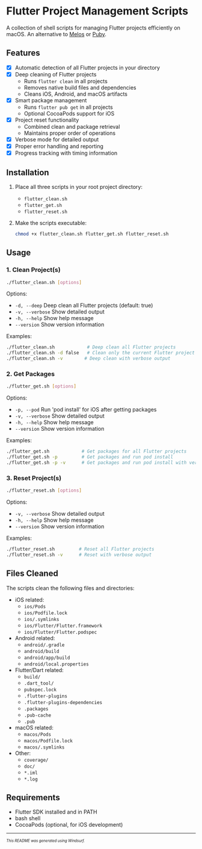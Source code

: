 # Flutter Project Management Scripts

A collection of shell scripts for managing Flutter projects efficiently on macOS. An alternative to [Melos](https://pub.dev/packages/melos) or [Puby](https://pub.dev/packages/puby).

## Features

- [x] Automatic detection of all Flutter projects in your directory
- [x] Deep cleaning of Flutter projects
  - Runs `flutter clean` in all projects
  - Removes native build files and dependencies
  - Cleans iOS, Android, and macOS artifacts
- [x] Smart package management
  - Runs `flutter pub get` in all projects
  - Optional CocoaPods support for iOS
- [x] Project reset functionality
  - Combined clean and package retrieval
  - Maintains proper order of operations
- [x] Verbose mode for detailed output
- [x] Proper error handling and reporting
- [x] Progress tracking with timing information

## Installation

1. Place all three scripts in your root project directory:
   - `flutter_clean.sh`
   - `flutter_get.sh`
   - `flutter_reset.sh`

2. Make the scripts executable:
   ```bash
   chmod +x flutter_clean.sh flutter_get.sh flutter_reset.sh
   ```

## Usage

### 1. Clean Project(s)
```bash
./flutter_clean.sh [options]
```
Options:
- `-d, --deep`    Deep clean all Flutter projects (default: true)
- `-v, --verbose` Show detailed output
- `-h, --help`    Show help message
- `--version`     Show version information

Examples:
```bash
./flutter_clean.sh            # Deep clean all Flutter projects
./flutter_clean.sh -d false   # Clean only the current Flutter project
./flutter_clean.sh -v        # Deep clean with verbose output
```

### 2. Get Packages
```bash
./flutter_get.sh [options]
```
Options:
- `-p, --pod`     Run 'pod install' for iOS after getting packages
- `-v, --verbose` Show detailed output
- `-h, --help`    Show help message
- `--version`     Show version information

Examples:
```bash
./flutter_get.sh            # Get packages for all Flutter projects
./flutter_get.sh -p         # Get packages and run pod install
./flutter_get.sh -p -v      # Get packages and run pod install with verbose output
```

### 3. Reset Project(s)
```bash
./flutter_reset.sh [options]
```
Options:
- `-v, --verbose` Show detailed output
- `-h, --help`    Show help message
- `--version`     Show version information

Examples:
```bash
./flutter_reset.sh         # Reset all Flutter projects
./flutter_reset.sh -v      # Reset with verbose output
```

## Files Cleaned

The scripts clean the following files and directories:
- iOS related:
  - `ios/Pods`
  - `ios/Podfile.lock`
  - `ios/.symlinks`
  - `ios/Flutter/Flutter.framework`
  - `ios/Flutter/Flutter.podspec`
- Android related:
  - `android/.gradle`
  - `android/build`
  - `android/app/build`
  - `android/local.properties`
- Flutter/Dart related:
  - `build/`
  - `.dart_tool/`
  - `pubspec.lock`
  - `.flutter-plugins`
  - `.flutter-plugins-dependencies`
  - `.packages`
  - `.pub-cache`
  - `.pub`
- macOS related:
  - `macos/Pods`
  - `macos/Podfile.lock`
  - `macos/.symlinks`
- Other:
  - `coverage/`
  - `doc/`
  - `*.iml`
  - `*.log`

## Requirements

- Flutter SDK installed and in PATH
- bash shell
- CocoaPods (optional, for iOS development)

---
<sub><sup>_This README was generated using Windsurf._</sup></sub>